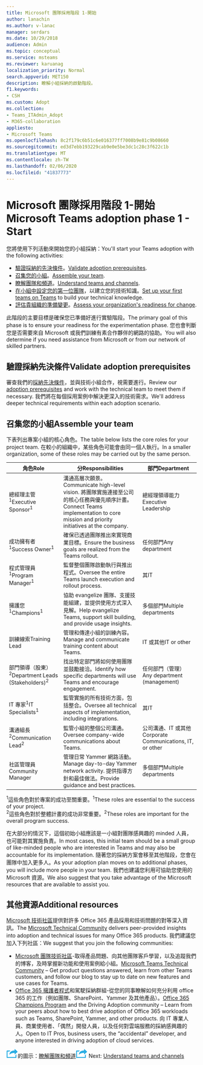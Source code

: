 ```yaml
---
title: Microsoft 團隊採用階段 1-開始
author: lanachin
ms.author: v-lanac
manager: serdars
ms.date: 10/29/2018
audience: Admin
ms.topic: conceptual
ms.service: msteams
ms.reviewer: karuanag
localization_priority: Normal
search.appverid: MET150
description: 瞭解小組採納的啟動階段。
f1.keywords:
- CSH
ms.custom: Adopt
ms.collection:
- Teams_ITAdmin_Adopt
- M365-collaboration
appliesto:
- Microsoft Teams
ms.openlocfilehash: 8c2f179c6b51c6e016377ff7008b9e81c9b08660
ms.sourcegitcommit: ed3d7ebb193229cab9e0e5be3dc1c28c3f622c1b
ms.translationtype: MT
ms.contentlocale: zh-TW
ms.lasthandoff: 02/06/2020
ms.locfileid: "41837773"
---
```

# <a name="microsoft-teams-adoption-phase-1---start"></a><span data-ttu-id="cebe4-103">Microsoft 團隊採用階段 1-開始</span><span class="sxs-lookup"><span data-stu-id="cebe4-103">Microsoft Teams adoption phase 1 - Start</span></span>

<span data-ttu-id="cebe4-104">您將使用下列活動來開始您的小組採納：</span><span class="sxs-lookup"><span data-stu-id="cebe4-104">You'll start your Teams adoption with the following activities:</span></span>

- <span data-ttu-id="cebe4-105">[驗證採納的先決條件](#validate-adoption-prerequisites)。</span><span class="sxs-lookup"><span data-stu-id="cebe4-105">[Validate adoption prerequisites](#validate-adoption-prerequisites).</span></span>
- <span data-ttu-id="cebe4-106">[召集您的小組](#assemble-your-team)。</span><span class="sxs-lookup"><span data-stu-id="cebe4-106">[Assemble your team](#assemble-your-team).</span></span>
- <span data-ttu-id="cebe4-107">[瞭解團隊和頻道](teams-adoption-understand-teams-and-channels.md)。</span><span class="sxs-lookup"><span data-stu-id="cebe4-107">[Understand teams and channels](teams-adoption-understand-teams-and-channels.md).</span></span>
- <span data-ttu-id="cebe4-108">[在小組中設定您的第一位團隊](teams-adoption-your-first-teams.md)，以建立您的技術知識。</span><span class="sxs-lookup"><span data-stu-id="cebe4-108">[Set up your first teams on Teams](teams-adoption-your-first-teams.md) to build your technical knowledge.</span></span>
- <span data-ttu-id="cebe4-109">[評估貴組織的準備變更](teams-adoption-assess-readiness.md)。</span><span class="sxs-lookup"><span data-stu-id="cebe4-109">[Assess your organization's readiness for change](teams-adoption-assess-readiness.md).</span></span>

<span data-ttu-id="cebe4-110">此階段的主要目標是確保您已準備好進行實驗階段。</span><span class="sxs-lookup"><span data-stu-id="cebe4-110">The primary goal of this phase is to ensure your readiness for the experimentation phase.</span></span> <span data-ttu-id="cebe4-111">您也會判斷您是否需要來自 Microsoft 或我們訓練有素合作夥伴的網路的協助。</span><span class="sxs-lookup"><span data-stu-id="cebe4-111">You will also determine if you need assistance from Microsoft or from our network of skilled partners.</span></span>  

## <a name="validate-adoption-prerequisites"></a><span data-ttu-id="cebe4-112">驗證採納先決條件</span><span class="sxs-lookup"><span data-stu-id="cebe4-112">Validate adoption prerequisites</span></span>

<span data-ttu-id="cebe4-113">審查我們的[採納先決條件](teams-adoption-get-started.md#adoption-prerequisites)，並與技術小組合作，視需要進行。</span><span class="sxs-lookup"><span data-stu-id="cebe4-113">Review our [adoption prerequisites](teams-adoption-get-started.md#adoption-prerequisites) and work with the technical team to meet them if necessary.</span></span> <span data-ttu-id="cebe4-114">我們將在每個採用案例中解決更深入的技術需求。</span><span class="sxs-lookup"><span data-stu-id="cebe4-114">We'll address deeper technical requirements within each adoption scenario.</span></span>

## <a name="assemble-your-team"></a><span data-ttu-id="cebe4-115">召集您的小組</span><span class="sxs-lookup"><span data-stu-id="cebe4-115">Assemble your team</span></span>

<span data-ttu-id="cebe4-116">下表列出專案小組的核心角色。</span><span class="sxs-lookup"><span data-stu-id="cebe4-116">The table below lists the core roles for your project team.</span></span> <span data-ttu-id="cebe4-117">在較小的組織中，某些角色可能會由同一個人執行。</span><span class="sxs-lookup"><span data-stu-id="cebe4-117">In a smaller organization, some of these roles may be carried out by the same person.</span></span>

| <span data-ttu-id="cebe4-118">角色</span><span class="sxs-lookup"><span data-stu-id="cebe4-118">Role</span></span> | <span data-ttu-id="cebe4-119">分</span><span class="sxs-lookup"><span data-stu-id="cebe4-119">Responsibilities</span></span> | <span data-ttu-id="cebe4-120">部門</span><span class="sxs-lookup"><span data-stu-id="cebe4-120">Department</span></span> |
| ---- | ---------------- | ---------- |
| <span data-ttu-id="cebe4-121">總經理主管<sup>1</sup></span><span class="sxs-lookup"><span data-stu-id="cebe4-121">Executive Sponsor<sup>1</sup></span></span> | <span data-ttu-id="cebe4-122">溝通高層次願景。</span><span class="sxs-lookup"><span data-stu-id="cebe4-122">Communicate high-level vision.</span></span> <span data-ttu-id="cebe4-123">將團隊實施連接至公司的核心任務與優先順序計畫。</span><span class="sxs-lookup"><span data-stu-id="cebe4-123">Connect Teams implementation to core mission and priority initiatives at the company.</span></span> | <span data-ttu-id="cebe4-124">總經理領導能力</span><span class="sxs-lookup"><span data-stu-id="cebe4-124">Executive Leadership</span></span> |
| <span data-ttu-id="cebe4-125">成功擁有者<sup>1</sup></span><span class="sxs-lookup"><span data-stu-id="cebe4-125">Success Owner<sup>1</sup></span></span> | <span data-ttu-id="cebe4-126">確保已透過團隊推出來實現商業目標。</span><span class="sxs-lookup"><span data-stu-id="cebe4-126">Ensure the business goals are realized from the Teams rollout.</span></span> | <span data-ttu-id="cebe4-127">任何部門</span><span class="sxs-lookup"><span data-stu-id="cebe4-127">Any department</span></span> |
| <span data-ttu-id="cebe4-128">程式管理員<sup>1</sup></span><span class="sxs-lookup"><span data-stu-id="cebe4-128">Program Manager<sup>1</sup></span></span> | <span data-ttu-id="cebe4-129">監督整個團隊啟動執行與推出程式。</span><span class="sxs-lookup"><span data-stu-id="cebe4-129">Oversee the entire Teams launch execution and rollout process.</span></span> | <span data-ttu-id="cebe4-130">其</span><span class="sxs-lookup"><span data-stu-id="cebe4-130">IT</span></span> |
| <span data-ttu-id="cebe4-131">擁護您<sup>1</sup></span><span class="sxs-lookup"><span data-stu-id="cebe4-131">Champions<sup>1</sup></span></span> | <span data-ttu-id="cebe4-132">協助 evangelize 團隊、支援技能組建，並提供使用方式深入見解。</span><span class="sxs-lookup"><span data-stu-id="cebe4-132">Help evangelize Teams, support skill building, and provide usage insights.</span></span> | <span data-ttu-id="cebe4-133">多個部門</span><span class="sxs-lookup"><span data-stu-id="cebe4-133">Multiple departments</span></span> |
| <span data-ttu-id="cebe4-134">訓練線索</span><span class="sxs-lookup"><span data-stu-id="cebe4-134">Training Lead</span></span> | <span data-ttu-id="cebe4-135">管理和傳達小組的訓練內容。</span><span class="sxs-lookup"><span data-stu-id="cebe4-135">Manage and communicate training content about Teams.</span></span> | <span data-ttu-id="cebe4-136">IT 或其他</span><span class="sxs-lookup"><span data-stu-id="cebe4-136">IT or other</span></span> |
| <span data-ttu-id="cebe4-137">部門領導（股東）<sup>2</sup></span><span class="sxs-lookup"><span data-stu-id="cebe4-137">Department Leads (Stakeholders)<sup>2</sup></span></span> | <span data-ttu-id="cebe4-138">找出特定部門將如何使用團隊並鼓勵接洽。</span><span class="sxs-lookup"><span data-stu-id="cebe4-138">Identify how specific departments will use Teams and encourage engagement.</span></span> | <span data-ttu-id="cebe4-139">任何部門（管理）</span><span class="sxs-lookup"><span data-stu-id="cebe4-139">Any department (management)</span></span> |
| <span data-ttu-id="cebe4-140">IT 專家<sup>1</sup></span><span class="sxs-lookup"><span data-stu-id="cebe4-140">IT Specialists<sup>1</sup></span></span> | <span data-ttu-id="cebe4-141">監管實施的所有技術方面，包括整合。</span><span class="sxs-lookup"><span data-stu-id="cebe4-141">Oversee all technical aspects of implementation, including integrations.</span></span> | <span data-ttu-id="cebe4-142">其</span><span class="sxs-lookup"><span data-stu-id="cebe4-142">IT</span></span> |
| <span data-ttu-id="cebe4-143">溝通組長<sup>2</sup></span><span class="sxs-lookup"><span data-stu-id="cebe4-143">Communication Lead<sup>2</sup></span></span> | <span data-ttu-id="cebe4-144">監管小組的整個公司溝通。</span><span class="sxs-lookup"><span data-stu-id="cebe4-144">Oversee company-wide communications about Teams.</span></span> | <span data-ttu-id="cebe4-145">公司溝通、IT 或其他</span><span class="sxs-lookup"><span data-stu-id="cebe4-145">Corporate Communications, IT, or other</span></span> |
| <span data-ttu-id="cebe4-146">社區管理員</span><span class="sxs-lookup"><span data-stu-id="cebe4-146">Community Manager</span></span> | <span data-ttu-id="cebe4-147">管理日常 Yammer 網路活動。</span><span class="sxs-lookup"><span data-stu-id="cebe4-147">Manage day-to-day Yammer network activity.</span></span> <span data-ttu-id="cebe4-148">提供指導方針和最佳做法。</span><span class="sxs-lookup"><span data-stu-id="cebe4-148">Provide guidance and best practices.</span></span> | <span data-ttu-id="cebe4-149">多個部門</span><span class="sxs-lookup"><span data-stu-id="cebe4-149">Multiple departments</span></span> |

<span data-ttu-id="cebe4-150"><sup>1</sup>這些角色對於專案的成功至關重要。</span><span class="sxs-lookup"><span data-stu-id="cebe4-150"><sup>1</sup>These roles are essential to the success of your project.</span></span></br>
<span data-ttu-id="cebe4-151"><sup>2</sup>這些角色對於整體計畫的成功非常重要。</span><span class="sxs-lookup"><span data-stu-id="cebe4-151"><sup>2</sup>These roles are important for the overall program success.</span></span>

<span data-ttu-id="cebe4-152">在大部分的情況下，這個初始小組應該是一小組對團隊感興趣的 minded 人員，也可能對其實施負責。</span><span class="sxs-lookup"><span data-stu-id="cebe4-152">In most cases, this initial team should be a small group of like-minded people who are interested in Teams and may also be accountable for its implementation.</span></span> <span data-ttu-id="cebe4-153">隨著您的採納方案會移至其他階段，您會在團隊中加入更多人。</span><span class="sxs-lookup"><span data-stu-id="cebe4-153">As your adoption plan moves on to additional phases, you will include more people in your team.</span></span> <span data-ttu-id="cebe4-154">我們也建議您利用可協助您使用的 Microsoft 資源。</span><span class="sxs-lookup"><span data-stu-id="cebe4-154">We also suggest that you take advantage of the Microsoft resources that are available to assist you.</span></span> 

## <a name="additional-resources"></a><span data-ttu-id="cebe4-155">其他資源</span><span class="sxs-lookup"><span data-stu-id="cebe4-155">Additional resources</span></span>

<span data-ttu-id="cebe4-156">[Microsoft 技術社區](https://aka.ms/TechCommunity)提供對許多 Office 365 產品採用和技術問題的對等深入資訊。</span><span class="sxs-lookup"><span data-stu-id="cebe4-156">The [Microsoft Technical Community](https://aka.ms/TechCommunity) delivers peer-provided insights into adoption and technical issues for many Office 365 products.</span></span> <span data-ttu-id="cebe4-157">我們建議您加入下列社區：</span><span class="sxs-lookup"><span data-stu-id="cebe4-157">We suggest that you join the following communities:</span></span>

- <span data-ttu-id="cebe4-158">[Microsoft 團隊技術社區](https://aka.ms/TeamsCommunity)-取得產品問題、向其他團隊客戶學習，以及追蹤我們的博客，及時掌握新功能和使用案例給小組。</span><span class="sxs-lookup"><span data-stu-id="cebe4-158">[Microsoft Teams Technical Community](https://aka.ms/TeamsCommunity) – Get product questions answered, learn from other Teams customers, and follow our blog to stay up to date on new features and use cases for Teams.</span></span> 
- <span data-ttu-id="cebe4-159">[Office 365 擁護者程式](https://aka.ms/O365Champions)和駕駛採納群組-從您的同事瞭解如何充分利用 office 365 的工作（例如團隊、SharePoint、Yammer 及其他產品）。</span><span class="sxs-lookup"><span data-stu-id="cebe4-159">[Office 365 Champions Program](https://aka.ms/O365Champions) and the Driving Adoption community – Learn from your peers about how to best drive adoption of Office 365 workloads such as Teams, SharePoint, Yammer, and other products.</span></span> <span data-ttu-id="cebe4-160">向 IT 專業人員、商業使用者、「偶然」開發人員，以及任何對雲端服務的採納感興趣的人。</span><span class="sxs-lookup"><span data-stu-id="cebe4-160">Open to IT Pros, business users, the “accidental” developer, and anyone interested in driving adoption of cloud services.</span></span>  


<span data-ttu-id="cebe4-161">![代表下一個步驟](media/teams-adoption-next-icon.png)的圖示：[瞭解團隊和頻道](teams-adoption-understand-teams-and-channels.md)</span><span class="sxs-lookup"><span data-stu-id="cebe4-161">![An icon representing the next step](media/teams-adoption-next-icon.png) Next: [Understand teams and channels](teams-adoption-understand-teams-and-channels.md)</span></span>
